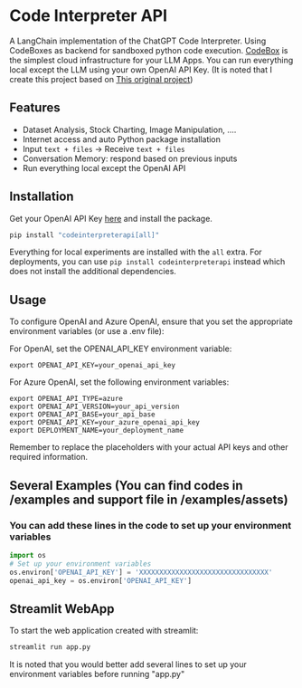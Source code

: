 # Code Interpreter API

A LangChain implementation of the ChatGPT Code Interpreter.
Using CodeBoxes as backend for sandboxed python code execution.
[CodeBox](https://github.com/shroominic/codebox-api/tree/main) is the simplest cloud infrastructure for your LLM Apps.
You can run everything local except the LLM using your own OpenAI API Key. (It is noted that I create this project based on [This original project](https://github.com/shroominic/codeinterpreter-api))

## Features

- Dataset Analysis, Stock Charting, Image Manipulation, ....
- Internet access and auto Python package installation
- Input `text + files` -> Receive `text + files`
- Conversation Memory: respond based on previous inputs
- Run everything local except the OpenAI API

## Installation

Get your OpenAI API Key [here](https://platform.openai.com/account/api-keys) and install the package.

```bash
pip install "codeinterpreterapi[all]"
```

Everything for local experiments are installed with the `all` extra.
For deployments, you can use `pip install codeinterpreterapi` instead which does not install the additional dependencies.

## Usage

To configure OpenAI and Azure OpenAI, ensure that you set the appropriate environment variables (or use a .env file):

For OpenAI, set the OPENAI_API_KEY environment variable:
```
export OPENAI_API_KEY=your_openai_api_key
```

For Azure OpenAI, set the following environment variables:
```
export OPENAI_API_TYPE=azure
export OPENAI_API_VERSION=your_api_version
export OPENAI_API_BASE=your_api_base
export OPENAI_API_KEY=your_azure_openai_api_key
export DEPLOYMENT_NAME=your_deployment_name
```

Remember to replace the placeholders with your actual API keys and other required information.

## Several Examples (You can find codes in /examples and support file in /examples/assets)

### You can add these lines in the code to set up your environment variables

```python
import os
# Set up your environment variables
os.environ['OPENAI_API_KEY'] = 'XXXXXXXXXXXXXXXXXXXXXXXXXXXXXXXX'
openai_api_key = os.environ['OPENAI_API_KEY']
```

## Streamlit WebApp

To start the web application created with streamlit:

```bash
streamlit run app.py
```

It is noted that you would better add several lines to set up your environment variables before running "app.py"